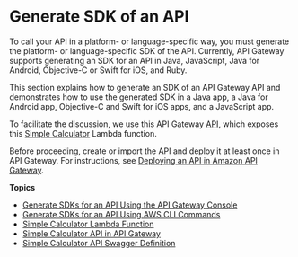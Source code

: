 # Generate SDK of an API<a name="how-to-generate-sdk"></a>

To call your API in a platform\- or language\-specific way, you must generate the platform\- or language\-specific SDK of the API\. Currently, API Gateway supports generating an SDK for an API in Java, JavaScript, Java for Android, Objective\-C or Swift for iOS, and Ruby\.

This section explains how to generate an SDK of an API Gateway API and demonstrates how to use the generated SDK in a Java app, a Java for Android app, Objective\-C and Swift for iOS apps, and a JavaScript app\. 

To facilitate the discussion, we use this API Gateway [API](simple-calc-lambda-api.md), which exposes this [Simple Calculator](simple-calc-nodejs-lambda-function.md) Lambda function\. 

Before proceeding, create or import the API and deploy it at least once in API Gateway\. For instructions, see [Deploying an API in Amazon API Gateway](how-to-deploy-api.md)\.

**Topics**
+ [Generate SDKs for an API Using the API Gateway Console](how-to-generate-sdk-console.md)
+ [Generate SDKs for an API Using AWS CLI Commands](how-to-generate-sdk-cli.md)
+ [Simple Calculator Lambda Function](simple-calc-nodejs-lambda-function.md)
+ [Simple Calculator API in API Gateway](simple-calc-lambda-api.md)
+ [Simple Calculator API Swagger Definition](simple-calc-lambda-api-swagger-definition.md)